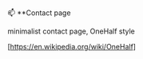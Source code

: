 :mailbox: **Contact page 

minimalist contact page, OneHalf style

[https://en.wikipedia.org/wiki/OneHalf]


